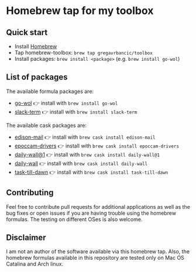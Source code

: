# Homebrew tap for my toolbox

## Quick start

- Install [Homebrew](http://brew.sh/)
- Tap homebrew-toolbox: ```brew tap gregavrbancic/toolbox```
- Install packages: ```brew install <package>``` (e.g. ```brew install go-wol```)

## List of packages

The available formula packages are:

- [go-wol](https://github.com/sabhiram/go-wol) :point_right: install with ```brew install go-wol```
- [slack-term](https://github.com/erroneousboat/slack-term) :point_right: install with ```brew install slack-term```

The available cask packages are:

- [edison-mail](https://mail.edison.tech/mac) :point_right: install with ```brew cask install edison-mail```
- [epoccam-drivers](http://www.kinoni.com/) :point_right: install with ```brew cask install epoccam-drivers```
- [daily-wall@1](https://dailywall.space/) :point_right: install with ```brew cask install daily-wall@1```
- [daily-wall](https://dailywallapp.com/) :point_right: install with ```brew cask install daily-wall```
- [task-till-dawn](https://www.oliver-matuschin.de/en/projects/task-till-dawn) :point_right: install with ```brew cask install task-till-dawn```

## Contributing

Feel free to contribute pull requests for additional applications as well as the bug fixes or open issues if you are having trouble using the homebrew formulas. The testing on different OSes is also welcome.

## Disclaimer

I am not an author of the software available via this homebrew tap. Also, the homebrew formulas available in this repository are tested only on Mac OS Catalina and Arch linux.
